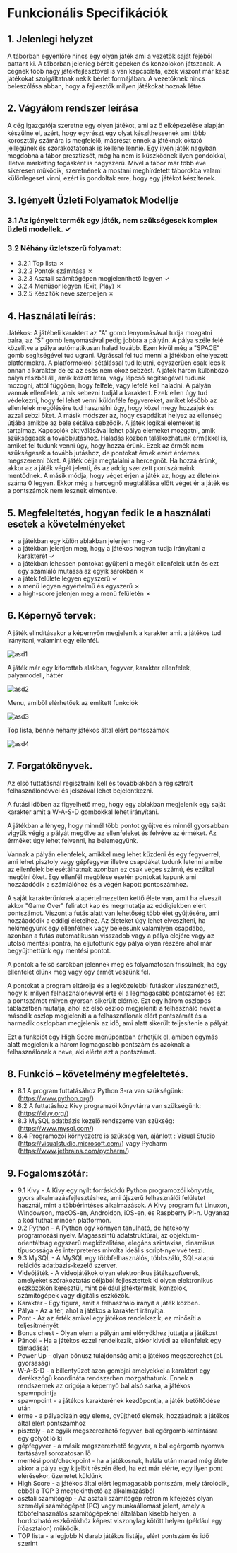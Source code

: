 # Funkcionális Specifikációk

## 1. Jelenlegi helyzet
A táborban egyenlőre nincs egy olyan játék ami a vezetők saját fejéből pattant ki.
A táborban jelenleg bérelt gépeken és konzolokon játszanak. A cégnek több nagy játékfejlesztővel 
is van kapcsolata, ezek viszont már kész játékokat szolgáltatnak nekik bérlet formájában. A vezetőknek nincs beleszólása abban, hogy a fejlesztők milyen játékokat hoznak létre.

## 2. Vágyálom rendszer leírása
A cég igazgatója szeretne egy olyen játékot, ami az ő elképezelése alapján készülne el, azért, 
hogy egyrészt egy olyat készíthessenek ami több korosztály számára is megfelelő, másrészt ennek a játéknak
oktató jellegűnek és szorakoztatónak is kellene lennie. Egy ilyen játék nagyban megdobná a tábor presztizsét,
még ha nem is küszködnek ilyen gondokkal, illetve marketing fogásként is nagyszerű.
Mivel a tábor már több éve sikeresen működik, szeretnének a mostani meghírdetett táborokba valami különlegeset vinni, ezért is gondoltak erre, hogy egy játékot készítenek.

## 3. Igényelt Üzleti Folyamatok Modellje
### 3.1 Az igényelt termék egy játék, nem szükségesek komplex üzleti modellek. ✓
### 3.2 Néhány üzletszerű folyamat: 
* 3.2.1 Top lista ✗
* 3.2.2 Pontok számítása ✗
* 3.2.3 Asztali számítógépen megjeleníthető legyen ✓
* 3.2.4 Menüsor legyen (Exit, Play) ✗
* 3.2.5 Készítők neve szerpeljen ✗

## 4. Használati leírás:
Játékos: A játébeli karaktert az "A" gomb lenyomásával tudja mozgatni balra, az "S" gomb lenyomásával pedig jobbra a pályán. A pálya széle felé közelítve a pálya autómatikusan halad tovább. Ezen kívül még a "SPACE" gomb segítségével tud ugrani. Ugrással fel tud menni a játékban elhelyezett platformokra. A platformokról sétálással tud lejutni, egyszerűen csak leesik onnan a karakter de ez az esés nem okoz sebzést.
A játék három különböző pálya részből áll, amik között létra, vagy lépcső segítségével tudunk mozogni, attól függően, hogy felfelé, vagy lefelé kell haladni.
A pályán vannak ellenfelek, amik sebezni tudjál a karaktert. Ezek ellen úgy tud védekezni, hogy fel lehet venni különféle fegyvereket, amiket később az ellenfelek megölésére tud használni úgy, hogy közel megy hozzájuk és azzal sebzi őket. A másik módszer az, hogy csapdákat helyez az ellenség útjába amikbe az bele sétálva sebződik.
A játék logikai elemeket is tartalmaz. Kapcsolók aktiválásával lehet pálya elemeket mozgatni, amik szükségesek a továbbjutáshoz.
Haladás közben találkozhatunk érmékkel is, amiket fel tudunk venni úgy, hogy hozzá érünk. Ezek az érmék nem szükségesek a tovább jutáshoz, de pontokat érnek ezért érdemes megszerezni őket.
A játék célja megtalálni a hercegnőt. Ha hozzá érünk, akkor az a játék végét jelenti, és az addig szerzett pontszámaink mentődnek. A másik módja, hogy véget érjen a játék az, hogy az életeink száma 0 legyen. Ekkor még a hercegnő megtalálása előtt véget ér a játék és a pontszámok nem lesznek elmentve.

## 5. Megfeleltetés, hogyan fedik le a használati esetek a követelményeket

* a játékban egy külön ablakban jelenjen meg ✓
* a játékban jelenjen meg, hogy a játékos hogyan tudja irányítani a karakterét ✓
* a játékban lehessen pontokat gyűjteni a megölt ellenfelek után és ezt egy számláló mutassa az egyik sarokban ✗
* a játék felülete legyen egyszerű ✓
* a menü legyen egyértelmű és egyszerű ✗
* a high-score jelenjen meg a menü felületén ✗

## 6. Képernyő tervek:
A játék elindításakor a képernyőn megjelenik a karakter amit a játékos tud irányítani, valamint egy ellenfél.

![asd1](https://github.com/Kaiusz/SZFM-projekt/blob/main/Dokumentacio/img/kepernyo_terv.PNG)

A játék már egy kiforottab alakban, fegyver, karakter ellenfelek, pályamodell, háttér

![asd2](https://github.com/Kaiusz/SZFM-projekt/blob/main/Dokumentacio/img/gamescreen.jpg)

Menu, amiből elérhetőek az említett funkciók

![asd3](https://github.com/Kaiusz/SZFM-projekt/blob/main/Dokumentacio/img/menu.jpg)

Top lista, benne néhány játékos által elért pontsszámok

![asd4](https://github.com/Kaiusz/SZFM-projekt/blob/main/Dokumentacio/img/highscore.png)

## 7. Forgatókönyvek.
<p>Az első futtatásnál regisztrálni kell és továbbiakban a regisztrált felhasználónévvel és jelszóval lehet bejelentkezni.</p>
<p>A futási időben az figyelhető meg, hogy egy ablakban megjelenik egy saját karakter amit a W-A-S-D gombokkal lehet irányítani.</p>
<p>A játékban a lényeg, hogy minnél több pontot gyűjtve és minnél gyorsabban vigyük végig a pályát megölve az ellenfeleket és felvéve az érméket. Az érméket úgy lehet felvenni,
ha belemegyünk.</p>
<p>Vannak a pályán ellenfelek, amikkel meg lehet küzdeni és egy fegyverrel, ami lehet pisztoly vagy gépfegyver illetve csapdákat tudunk letenni amibe az ellenfelek
  belesétálhatnak azonban ez csak véges számú, és ezáltal megölni őket. Egy ellenfél megölése esetén pontokat kapunk ami hozzáadódik a számlálóhoz és a végén kapott
  pontoszámhoz.</p>
<p>A saját karakterünknek alapértelmezetten kettő élete van, amit ha elveszít akkor "Game Over" feliratot kap és megmutatja az eddigiekben elért pontszámot.
  Viszont a futás alatt van lehetőség több élet gyűjtésére, ami hozzáadódik a eddigi életeihez. Az életeket úgy lehet elveszíteni, ha nekimegyünk egy ellenfélnek vagy beleesünk
  valamilyen csapdába, azonban a futás automatikusan visszadob vagy a pálya elejére vagy az utolsó mentési pontra, ha eljutottunk egy pálya olyan részére ahol már begyűjthettünk
  egy mentési pontot.</p>
<p>A pontok a felső sarokban jelennek meg és folyamatosan frissülnek, ha egy ellenfelet ölünk meg vagy egy érmét veszünk fel.</p>
<p>A pontokat a program eltárolja és a legközelebbi futáskor visszanézhető, hogy ki milyen felhasználónévvel érte el a legmagasabb pontszámot és ezt a pontszámot milyen gyorsan 
  sikerült elérnie. Ezt egy három oszlopos táblázatban mutatja, ahol az első oszlop megjeleníti a felhasználó nevét a második oszlop megjeleníti a a felhasználónak elért 
  pontszámát és a harmadik oszlopban megjelenik az idő, ami alatt sikerült teljesítenie a pályát.</p>
<p>Ezt a funkciót egy High Score menüpontban érhetjük el, amiben egymás alatt megjelenik a három legmagasabb pontszám és azoknak a felhasználónak a neve, aki elérte azt a 
  pontszámot.</p>


## 8. Funkció – követelmény megfeleltetés.
* 8.1 A program futtatásához Python 3-ra van szükségünk: (<https://www.python.org/>)
* 8.2 A futtatáshoz Kivy programzói könyvtárra van szükségünk: (<https://kivy.org/>)
* 8.3 MySQL adatbázis kezelő rendszerre van szükség: (<https://www.mysql.com/>)
* 8.4 Programozói környezetre is szükség van, ajánlott : Visual Studio (<https://visualstudio.microsoft.com/>) vagy Pycharm (<https://www.jetbrains.com/pycharm/>)


## 9. Fogalomszótár:
* 9.1 Kivy - A Kivy egy nyílt forráskódú Python programozói könyvtár, gyors alkalmazásfejlesztéshez, ami újszerű felhasználói felületet használ, mint a többérintéses alkalmazások. A Kivy program fut Linuxon, Windowson, macOS-en, Androidon, iOS-en, és Raspberry Pi-n. Ugyanaz a kód futhat minden platformon.
* 9.2 Python - A Python egy könnyen tanulható, de hatékony programozási nyelv. Magasszintű adatstruktúrái, az objektum-orientáltság egyszerű megközelítése, elegáns szintaxisa, dinamikus típusossága és interpreteres mivolta ideális script-nyelvvé teszi.
* 9.3 MySQL - A MySQL egy többfelhasználós, többszálú, SQL-alapú relációs adatbázis-kezelő szerver.
* Videójáték - A videojátékok olyan elektronikus játékszoftverek, amelyeket szórakoztatás céljából fejlesztettek ki olyan elektronikus eszközökön keresztül, mint például játéktermek, konzolok, számítógépek vagy digitális eszközök.
* Karakter - Egy figura, amit a felhasználó irányít a játék közben.
* Pálya - Az a tér, ahol a játékos a karaktert irányítja.
* Pont - Az az érték amivel egy játékos rendelkezik, ez minősíti a teljesítményét
* Bonus chest - Olyan elem a pályán ami előnyökhez juttatja a játékost
* Páncél - Ha a játékos ezzel rendelkezik, akkor kivédi az ellenfelek egy támadását
* Power Up - olyan bónusz tulajdonság amit a játékos megszerezhet (pl. gyorsaság)
* W-A-S-D - a billentyűzet azon gombjai amelyekkel a karaktert egy derékszögű koordináta rendszerben mozgathatunk. Ennek a rendszernek az origója a képernyő bal alsó sarka, a játékos spawnpointja
* spawnpoint - a játékos karakterének kezdőpontja, a játék betöltődése után
* érme - a pályadizájn egy eleme, gyűjthető elemek, hozzáadnak a játékos által elért pontszámhoz
* pisztoly - az egyik megszerezhető fegyver, bal egérgomb kattintásra egy golyót lő ki
* gépfegyver - a másik megszerezhető fegyver, a bal egérgomb nyomva tartásával sorozatosan lő
* mentési pont/checkpoint - ha a játékosnak, halála után marad még élete akkor a pálya egy kijelölt részén éled, ha ezt már elérte, egy ilyen pont elérésekor, üzenetet küldünk
* High Score - a játékos által elért legmagasabb pontszám, mely tárolódik, ebből a TOP 3 megtekinthető az alkalmazásból
* asztali számítógép - Az asztali számítógép retronim kifejezés olyan személyi számítógépet (PC) vagy munkaállomást jelent, amely a többfelhasználós számítógépeknél általában    kisebb helyen, a hordozható eszközökhöz képest viszonylag kötött helyen (például egy íróasztalon) működik.
* TOP lista - a legjobb N darab játékos listája, elért pontszám és idő szerint
